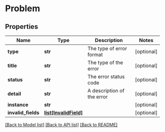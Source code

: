 # Problem

## Properties
Name | Type | Description | Notes
------------ | ------------- | ------------- | -------------
**type** | **str** | The type of error format | [optional] 
**title** | **str** | The type of the error | [optional] 
**status** | **str** | The error status code | [optional] 
**detail** | **str** | A description of the error | [optional] 
**instance** | **str** |  | [optional] 
**invalid_fields** | [**list[InvalidField]**](InvalidField.md) |  | [optional] 

[[Back to Model list]](../README.md#documentation-for-models) [[Back to API list]](../README.md#documentation-for-api-endpoints) [[Back to README]](../README.md)


